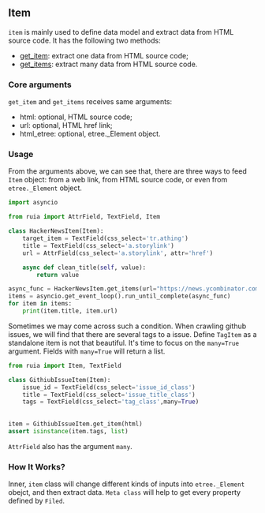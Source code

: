 ## Item

`item` is mainly used to define data model and extract data from HTML source code.
It has the following two methods:

- [get_item][get_item]: extract one data from HTML source code;
- [get_items][get_items]: extract many data from HTML source code.

### Core arguments

`get_item` and `get_items` receives same arguments:
- html: optional, HTML source code;
- url: optional, HTML href link;
- html_etree: optional, etree._Element object.

### Usage

From the arguments above, we can see that,
there are three ways to feed `Item` object: from a web link, from HTML source code, or even from `etree._Element` object.

```python
import asyncio

from ruia import AttrField, TextField, Item

class HackerNewsItem(Item):
    target_item = TextField(css_select='tr.athing')
    title = TextField(css_select='a.storylink')
    url = AttrField(css_select='a.storylink', attr='href')

    async def clean_title(self, value):
        return value

async_func = HackerNewsItem.get_items(url="https://news.ycombinator.com/")
items = asyncio.get_event_loop().run_until_complete(async_func)
for item in items:
    print(item.title, item.url)

```

Sometimes we may come across such a condition.
When crawling github issues, we will find that there are several tags to a issue.
Define `TagItem` as a standalone item is not that beautiful.
It's time to focus on the `many=True` argument.
Fields with `many=True` will return a list.

```python
from ruia import Item, TextField

class GithiubIssueItem(Item):
    issue_id = TextField(css_select='issue_id_class')
    title = TextField(css_select='issue_title_class')
    tags = TextField(css_select='tag_class',many=True)
    
    
item = GithiubIssueItem.get_item(html)
assert isinstance(item.tags, list)
```

`AttrField` also has the argument `many`.

### How It Works?

Inner, `item` class will change different kinds of inputs into `etree._Element` obejct, and then extract data.
`Meta class` will help to get every property defined by `Filed`.

[get_item]: https://github.com/howie6879/ruia/blob/master/ruia/item.py
[get_items]: https://github.com/howie6879/ruia/blob/master/ruia/item.py
